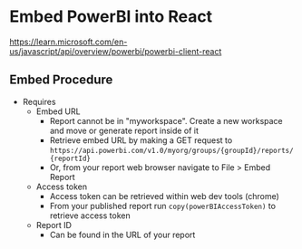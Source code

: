 # Embed PowerBI into React

https://learn.microsoft.com/en-us/javascript/api/overview/powerbi/powerbi-client-react

## Embed Procedure

- Requires
  - Embed URL
    - Report cannot be in "myworkspace". Create a new workspace and move or generate report inside of it
    - Retrieve embed URL by making a GET request to `https://api.powerbi.com/v1.0/myorg/groups/{groupId}/reports/{reportId}`
    - Or, from your report web browser navigate to File > Embed Report
  - Access token
    - Access token can be retrieved within web dev tools (chrome)
    - From your published report run `copy(powerBIAccessToken)` to retrieve access token
  - Report ID
    - Can be found in the URL of your report
